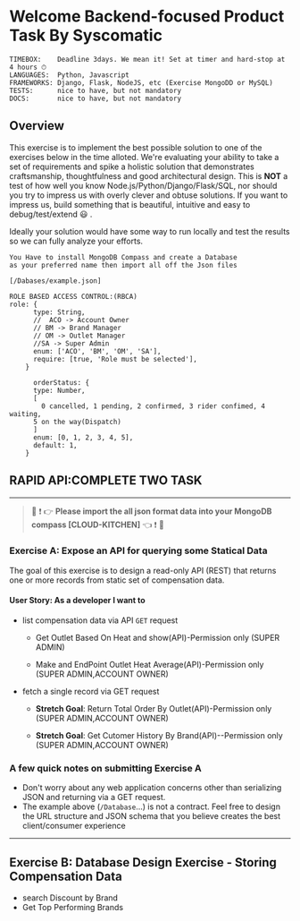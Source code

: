 # Welcome Backend-focused Product Task By Syscomatic

```
TIMEBOX:    Deadline 3days. We mean it! Set at timer and hard-stop at 4 hours ⏱
LANGUAGES:  Python, Javascript
FRAMEWORKS: Django, Flask, NodeJS, etc (Exercise MongoDD or MySQL)
TESTS:      nice to have, but not mandatory
DOCS:       nice to have, but not mandatory
```

## Overview

This exercise is to implement the best possible solution to one of the exercises below in the time alloted. We're evaluating your ability to take a set of requirements and spike a holistic solution that demonstrates craftsmanship, thoughtfulness and good architectural design. This is **NOT** a test of how well you know Node.js/Python/Django/Flask/SQL, nor should you try to impress us with overly clever and obtuse solutions. If you want to impress us, build something that is beautiful, intuitive and easy to debug/test/extend :smiley: .

Ideally your solution would have some way to run locally and test the results so we can fully analyze your efforts.


```
You Have to install MongoDB Compass and create a Database 
as your preferred name then import all off the Json files

[/Dabases/example.json]

```


```
ROLE BASED ACCESS CONTROL:(RBCA)
role: {
      type: String,
      //  ACO -> Account Owner
      // BM -> Brand Manager
      // OM -> Outlet Manager
      //SA -> Super Admin
      enum: ['ACO', 'BM', 'OM', 'SA'],
      require: [true, 'Role must be selected'],
    }

      orderStatus: {
      type: Number,
      [
        0 cancelled, 1 pending, 2 confirmed, 3 rider confimed, 4 waiting, 
      5 on the way(Dispatch)
      ]
      enum: [0, 1, 2, 3, 4, 5],
      default: 1,
    }

```




## RAPID API:COMPLETE TWO TASK

---

> :rotating_light: :exclamation: :point_right: **Please import the all json format data into your MongoDB compass [CLOUD-KITCHEN]** :point_left: :exclamation: :rotating_light:


### Exercise A: Expose an API for querying some Statical Data


The goal of this exercise is to design a read-only API (REST) that returns one or more records from static set of compensation data.

#### User Story: As a developer I want to

* list compensation data via API `GET` request

  * Get Outlet Based On Heat and show(API)-Permission only (SUPER ADMIN)

  * Make and EndPoint Outlet Heat Average(API)-Permission only (SUPER ADMIN,ACCOUNT OWNER)




* fetch a single record via GET request

  * **Stretch Goal**:  Return Total Order By Outlet(API)-Permission only (SUPER ADMIN,ACCOUNT OWNER)

  * **Stretch Goal**: Get Cutomer History By Brand(API)--Permission only (SUPER ADMIN,ACCOUNT OWNER)


### A few quick notes on submitting Exercise A

* Don't worry about any web application concerns other than serializing JSON and returning via a GET request.
* The example above (`/Database`...) is not a contract. Feel free to design the URL structure and JSON schema that you believe creates the best client/consumer experience

---

## Exercise B: Database Design Exercise - Storing Compensation Data

* search Discount by Brand
* Get Top Performing Brands



